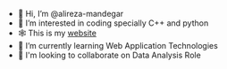 - 👋 Hi, I’m @alireza-mandegar
- 👀 I’m interested in coding specially C++ and python
- 🕸️ This is my [website](https://alireza-mandegar.github.io/DarkByte)
- 🌱 I’m currently learning Web Application Technologies
- 💞️ I'm looking to collaborate on Data Analysis Role

<!---
alireza-mandegar/alireza-mandegar is a ✨ special ✨ repository because its `README.md` (this file) appears on your GitHub profile.
You can click the Preview link to take a look at your changes.
--->
